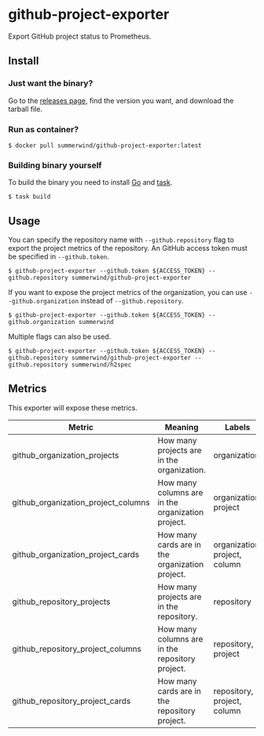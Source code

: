 # github-project-exporter

Export GitHub project status to Prometheus.

## Install

### Just want the binary?

Go to the [releases page](https://github.com/summerwind/github-project-exporter/releases), find the version you want, and download the tarball file.

### Run as container?

```
$ docker pull summerwind/github-project-exporter:latest
```

### Building binary yourself

To build the binary you need to install [Go](https://golang.org/) and [task](https://github.com/go-task/task).

```
$ task build
```

## Usage

You can specify the repository name with `--github.repository` flag to export the project metrics of the repository. An GitHub access token must be specified in `--github.token`.

```
$ github-project-exporter --github.token ${ACCESS_TOKEN} --github.repository summerwind/github-project-exporter
```

If you want to expose the project metrics of the organization, you can use `--github.organization` instead of `--github.repository`.

```
$ github-project-exporter --github.token ${ACCESS_TOKEN} --github.organization summerwind
```

Multiple flags can also be used.

```
$ github-project-exporter --github.token ${ACCESS_TOKEN} --github.repository summerwind/github-project-exporter --github.repository summerwind/h2spec
```

## Metrics

This exporter will expose these metrics.

| Metric | Meaning | Labels |
| --- | --- | --- |
| github_organization_projects | How many projects are in the organization. | organization |
| github_organization_project_columns | How many columns are in the organization project. | organization, project |
| github_organization_project_cards | How many cards are in the organization project. | organization, project, column |
| github_repository_projects | How many projects are in the repository. | repository |
| github_repository_project_columns | How many columns are in the repository project. | repository, project |
| github_repository_project_cards | How many cards are in the repository project. | repository, project, column |

